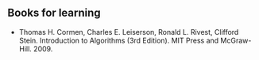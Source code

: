 ## Books for learning
- Thomas H. Cormen, Charles E. Leiserson, Ronald L. Rivest, Clifford Stein. Introduction to Algorithms (3rd Edition). MIT Press and McGraw-Hill. 2009.